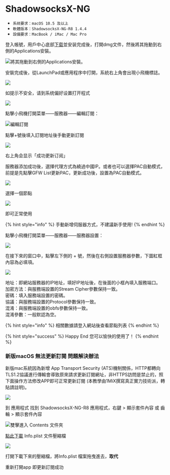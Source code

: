 # ShadowsocksX-NG

* `系统要求：macOS 10.5 及以上`
* `軟體版本：ShadowsocksX-NG-R8 1.4.4`
* `設備要求：MacBook / iMac / Mac Pro`

登入帳號，用戶中心底部[下载](http://1mix.org/user)並安装完成後，打開dmg文件，然後將其拖動到右側的Applications安裝。

![&#x5C07;&#x5176;&#x62D6;&#x52D5;&#x5230;&#x53F3;&#x5074;&#x7684;Applications&#x5B89;&#x88DD;&#x3002;](../../.gitbook/assets/e9ae1547179960.jpg)

安裝完成後，從LaunchPad或應用程序中打開，系統右上角會出現小飛機標誌。

![](../../.gitbook/assets/c_mac_2.png)

如提示不安全，请到系统偏好设置打开程式

![](../../.gitbook/assets/c_mac_3.png)

點擊小飛機打開菜單——服務器——編輯訂閱：

![&#x7DE8;&#x8F2F;&#x8A02;&#x95B1;](../../.gitbook/assets/c_mac_4.png)

點擊+號後填入訂閱地址後手動更新訂閱

![](../../.gitbook/assets/c_mac_5.png)

右上角会显示「成功更新订阅」

服務器添加成功後，選擇代理方式為繞過中國IP。或者也可以選擇PAC自動模式，前提是先點擊GFW List更新PAC，更新成功後，設置為PAC自動模式。

![](../../.gitbook/assets/80c71547179962.jpg)

選擇一個節點

![](../../.gitbook/assets/c_mac_6.png)

即可正常使用

{% hint style="info" %}
手動新增伺服器方式，不建議新手使用!
{% endhint %}

點擊小飛機打開菜單——服務器——服務器設置：

![](../../.gitbook/assets/0e8a1547179961.jpg)

在接下來的窗口中，點擊左下側的 + 號，然後在右側設置服務器參數，下圖紅框內容為必填項。

![](../../.gitbook/assets/0b521547179961.jpg)

地址：即網站服務器的IP地址，填好IP地址後，在後面的小框內填入服務端口。  
加密方法：與服務端設置的Stream Cipher參數保持一致。  
密碼：填入服務端設置的密碼。  
協議：與服務端設置的Protocol參數保持一致。  
混淆：與服務端設置的obfs參數保持一致。  
混淆參數：一般默認為空。

{% hint style="info" %}
相關數據請登入網站後查看節點列表
{% endhint %}

{% hint style="success" %}
Happy End 您可以愉快的使用了！
{% endhint %}

### 新版macOS 無法更新訂閱 問題解決辦法

新版mac系統因為新增 App Transport Security \(ATS\)機制關係，HTTP都轉向TLS1.2協議進行傳輸會導致原來請求更新訂閱網址，非HTTPS訪問是禁止的，照下面操作方法修改APP即可正常更新訂閱 \(本教學由1MiX撰寫真正實力技術派，轉貼請註明\)。

![](../../.gitbook/assets/ying-mu-kuai-zhao-20190713-shang-wu-12.25.10.png)

到 應用程式 找到 ShadowsocksX-NG-R8 應用程式，右鍵 &gt; 顯示套件內容  或 齒輪 &gt; 顯示套件內容

![&#x96D9;&#x64CA;&#x9032;&#x5165; Contents &#x6587;&#x4EF6;&#x593E;](../../.gitbook/assets/ying-mu-kuai-zhao-20190713-shang-wu-12.25.31.png)

[點此下載](http://1mix.org/ssr-download/Info.zip) Info.plist 文件壓縮檔 

![](../../.gitbook/assets/ying-mu-kuai-zhao-20190713-shang-wu-12.26.05.png)

打開下載下來的壓縮檔，將Info.plist 檔案拖曳進去，**取代**

重新打開app 即更新訂閱成功

